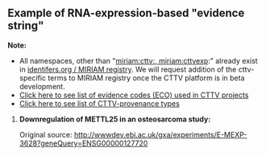 ## Example of RNA-expression-based "evidence string"

**Note:** 
- All namespaces, other than "[miriam:cttv:, miriam:cttvexp](../../json_schema/cttv_uris_namespaces.md):" already exist in [identifers.org / MIRIAM registry](http://www.ebi.ac.uk/miriam/main/collections/). We will request addition of the cttv-specific terms to MIRIAM registry once the CTTV platform is in beta development.
- [Click here to see list of evidence codes (ECO) used in CTTV projects](../../json_schema/project_tracker.md)
- [Click here to see list of CTTV-provenance types](../../json_schema/cttv_uris_namespaces.md)

1. **Downregulation of METTL25 in an osteosarcoma study:**
	
    Original source: http://wwwdev.ebi.ac.uk/gxa/experiments/E-MEXP-3628?geneQuery=ENSG00000127720
